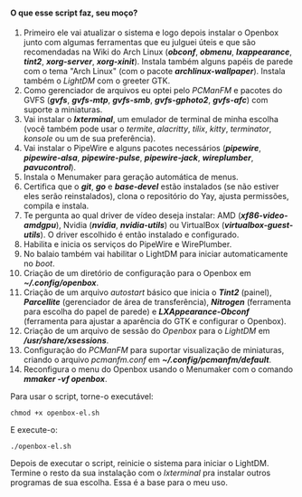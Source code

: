 #### O que esse script faz, seu moço?

1. Primeiro ele vai atualizar o sistema e logo depois instalar o Openbox junto com algumas ferramentas que eu julguei úteis e que são recomendadas na Wiki do Arch Linux (***obconf***, ***obmenu***, ***lxappearance***, ***tint2***, ***xorg-server***, ***xorg-xinit***). Instala também alguns papéis de parede com o tema "Arch Linux" (com o pacote ***archlinux-wallpaper***). Instala também o *LightDM* com o greeter GTK.
2. Como gerenciador de arquivos eu optei pelo *PCManFM* e pacotes do GVFS (***gvfs***, ***gvfs-mtp***, ***gvfs-smb***, ***gvfs-gphoto2***, ***gvfs-afc***) com suporte a miniaturas.
3. Vai instalar o ***lxterminal***, um emulador de terminal de minha escolha (você também pode usar o *termite*, *alacritty*, *tilix*, *kitty*, *terminator*, *konsole* ou um de sua preferência).
4. Vai instalar o PipeWire e alguns pacotes necessários (***pipewire***, ***pipewire-alsa***, ***pipewire-pulse***, ***pipewire-jack***, ***wireplumber***, ***pavucontrol***).
5. Instala o Menumaker para geração automática de menus.
6. Certifica que o ***git***, ***go*** e ***base-devel*** estão instalados (se não estiver eles serão reinstalados), clona o repositório do Yay, ajusta permissões, compila e instala.
7. Te pergunta ao qual driver de vídeo deseja instalar: AMD (***xf86-video-amdgpu***), Nvidia (***nvidia***, ***nvidia-utils***) ou VirtualBox (***virtualbox-guest-utils***). O driver escolhido é então instalado e configurado.
8. Habilita e inicia os serviços do PipeWire e WirePlumber.
9. No balaio também vai habilitar o LightDM para iniciar automaticamente no *boot*.
10. Criação de um diretório de configuração para o Openbox em ***~/.config/openbox***.
11. Criação de um arquivo *autostart* básico que inicia o ***Tint2*** (painel), ***Parcellite*** (gerenciador de área de transferência), ***Nitrogen*** (ferramenta para escolha do papel de parede) e ***LXAppearance-Obconf*** (ferramenta para ajustar a aparência do GTK e configurar o Openbox).
12. Criação de um arquivo de sessão do *Openbox* para o *LightDM* em ***/usr/share/xsessions***.
13. Configuração do *PCManFM* para suportar visualização de miniaturas, criando o arquivo *pcmanfm.conf* em ***~/.config/pcmanfm/default***.
14. Reconfigura o menu do Openbox usando o Menumaker com o comando ***mmaker -vf openbox***.

Para usar o script, torne-o executável:

```
chmod +x openbox-el.sh
```
E execute-o:
```
./openbox-el.sh
```

Depois de executar o script, reinicie o sistema para iniciar o LightDM. Termine o resto da sua instalação com o *lxterminal* pra instalar outros programas de sua escolha. Essa é a base para o meu uso.
